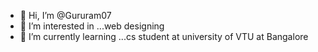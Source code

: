 - 👋 Hi, I’m @Gururam07
- 👀 I’m interested in ...web designing
- 🌱 I’m currently learning ...cs student at university of VTU at Bangalore
<!---
Gururam07/Gururam07 is a ✨ special ✨ repository because its `README.md` (this file) appears on your GitHub profile.
You can click the Preview link to take a look at your changes.
--->
